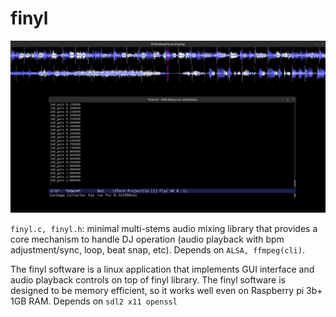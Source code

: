 # finyl
![finyl](preview.png)

`finyl.c, finyl.h`: minimal multi-stems audio mixing library that provides a core mechanism to handle DJ operation (audio playback with bpm adjustment/sync, loop, beat snap, etc). Depends on `ALSA, ffmpeg(cli)`.


The finyl software is a linux application that implements GUI interface and audio playback controls on top of finyl library. The finyl software is designed to be memory efficient, so it works well even on Raspberry pi 3b+ 1GB RAM. Depends on `sdl2 x11 openssl`
